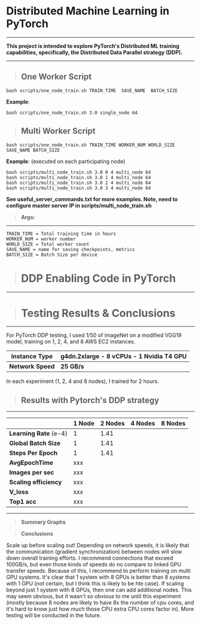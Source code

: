 # __Distributed Machine Learning in PyTorch__  
***
 __This project is intended to explore PyTorch's Distributed ML training capabilities, specifically, the Distributed Data Parallel strategy (DDP).__
***

> ## __One Worker Script__
`bash scripts/one_node_train.sh TRAIN_TIME  SAVE_NAME  BATCH_SIZE`

__Example__:

`bash scripts/one_node_train.sh 3.0 single_node 64`

> ## __Multi Worker Script__
`bash scripts/one_node_train.sh TRAIN_TIME WORKER_NUM WORLD_SIZE SAVE_NAME BATCH_SIZE`

__Example__: (executed on each participating node)

`bash scripts/multi_node_train.sh 3.0 0 4 multi_node 64`  
`bash scripts/multi_node_train.sh 3.0 1 4 multi_node 64`  
`bash scripts/multi_node_train.sh 3.0 2 4 multi_node 64`  
`bash scripts/multi_node_train.sh 3.0 3 4 multi_node 64`  

__See useful_server_commands.txt for more examples. Note, need to configure master server IP in scripts/multi_node_train.sh__

>__Args:__
***

`TRAIN_TIME = Total training time in hours`  
`WORKER_NUM = worker number`  
`WORLD_SIZE = Total worker count`    
`SAVE_NAME = name for saving checkpoints, metrics`  
`BATCH_SIZE = Batch Size per device `

> # __DDP Enabling Code in PyTorch__
***



> # __Testing Results & Conclusions__
***

For PyTorch DDP testing, I used 1/50 of imageNet on a modified VGG19 model, training on 1, 2, 4, and 8 AWS EC2 instances.

Instance Type | __g4dn.2xlarge - 8 vCPUs - 1 Nvidia T4 GPU__
---|---
__Network Speed__ | __25 GB/s__

In each experiment (1, 2, 4 and 8 nodes), I trained for 2 hours.

> ## __Results with Pytorch's DDP strategy__
***

|                    | 1 Node    | 2 Nodes | 4 Nodes | 8 Nodes |
|      ---           |     ---   | ---     | ---     |   ---   |
| __Learning Rate__  (e-4) | 1    | 1.41
| __Global Batch Size__ | 1    | 1.41
| __Steps Per Epoch__ | 1    | 1.41
| __AvgEpochTime__ | xxx    | 
| __Images per sec__    | xxx       |
| __Scaling efficiency__    | xxx       |
| __V_loss__         | xxx       |
| __Top1 acc__       | xxx       |

***


>__Summary Graphs__



>__Conclusions__

Scale up before scaling out! Depending on network speeds, it is likely that the communication (gradient synchronization) between nodes will slow down overall training efforts. I recommend connections that exceed 100GB/s, but even those kinds of speeds do no compare to linked GPU transfer speeds. Because of this, I recommend to perform training on multi GPU systems. It's clear that 1 system with 8 GPUs is better than 8 systems with 1 GPU (not certain, but I think this is likely to be hte case). If scaling beyond just 1 system with 8 GPUs, then one can add additional nodes. This may seem obvious, but it wasn't so obvious to me until this experiment (mostly because 8 nodes are likely to have 8x the number of cpu cores, and it's hard to know just how much those CPU extra CPU cores factor in). More testing will be conducted in the future.